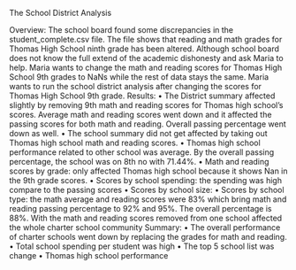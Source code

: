 The School District Analysis

Overview:
The school board found some discrepancies in the student_complete.csv file.  The file shows that reading and math grades for Thomas High School ninth grade has been altered. Although school board does not know the full extend of the academic dishonesty and ask Maria to help. Maria wants to change the math and reading scores for Thomas High School 9th grades to NaNs while the rest of data stays the same. Maria wants to run the school district analysis after changing the scores for Thomas High School 9th grade.
Results:
•	The District summary affected slightly by removing 9th math and reading scores for Thomas high school’s scores. Average math and reading scores went down and it affected the passing scores for both math and reading. Overall passing percentage went down as well.
•	The school summary did not get affected by taking out Thomas high school math and reading scores.
•	Thomas high school performance related to other school was average. By the overall passing percentage, the school was on 8th no with 71.44%.
•	Math and reading scores by grade: only affected Thomas high school because it shows Nan in the 9th grade scores. 
•	Scores by school spending: the spending was high compare to the passing scores
•	Scores by school size:
•	Scores by school type: the math average and reading scores were 83% which bring math and reading passing percentage to 92% and 95%.  The overall percentage is 88%. With the math and reading scores removed from one school affected the whole charter school community
Summary:
•	The overall performance of charter schools went down by replacing the grades for math and reading.
•	Total school spending per student was high
•	The top 5 school list was change
•	Thomas high school performance  
